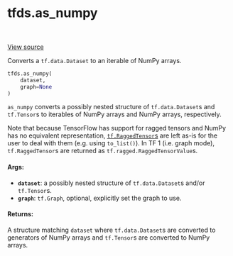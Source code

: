 <div itemscope itemtype="http://developers.google.com/ReferenceObject">
<meta itemprop="name" content="tfds.as_numpy" />
<meta itemprop="path" content="Stable" />
</div>

# tfds.as_numpy

<!-- Insert buttons and diff -->

<table class="tfo-notebook-buttons tfo-api" align="left">
</table>

<a target="_blank" href="https://github.com/tensorflow/datasets/tree/master/tensorflow_datasets/core/dataset_utils.py">View
source</a>

<!-- Equality marker -->

Converts a `tf.data.Dataset` to an iterable of NumPy arrays.

``` python
tfds.as_numpy(
    dataset,
    graph=None
)
```

<!-- Placeholder for "Used in" -->

`as_numpy` converts a possibly nested structure of `tf.data.Dataset`s
and `tf.Tensor`s to iterables of NumPy arrays and NumPy arrays, respectively.

Note that because TensorFlow has support for ragged tensors and NumPy has no
equivalent representation,
[`tf.RaggedTensor`s](https://www.tensorflow.org/api_docs/python/tf/RaggedTensor)
are left as-is for the user to deal with them (e.g. using `to_list()`). In TF 1
(i.e. graph mode), `tf.RaggedTensor`s are returned as
`tf.ragged.RaggedTensorValue`s.

#### Args:

*   <b>`dataset`</b>: a possibly nested structure of `tf.data.Dataset`s and/or
    `tf.Tensor`s.
*   <b>`graph`</b>: `tf.Graph`, optional, explicitly set the graph to use.

#### Returns:

A structure matching `dataset` where `tf.data.Dataset`s are converted to
generators of NumPy arrays and `tf.Tensor`s are converted to NumPy arrays.
